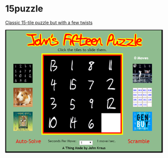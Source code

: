 # 15puzzle
[Classic 15-tile puzzle but with a few twists](https://johns15puzzle.surge.sh/)

![alt text](https://github.com/johnfkraus/15puzzle/blob/main/images/15Puzzle.png "John's 15-Tile Puzzle")

